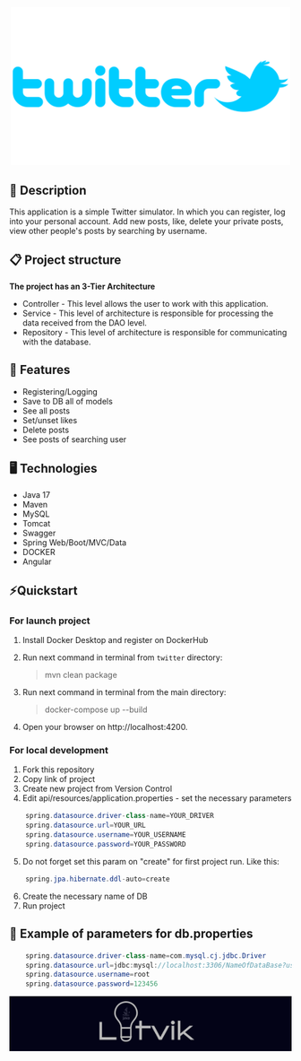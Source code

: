 <div id="header" align="center">
  <img src="twitterLogo.png" width="500" alt="Logo"/>
</div>

## 📖 Description
This application is a simple Twitter simulator.
In which you can register, log into your personal account.
Add new posts, like, delete your private posts, view other people's posts by searching by username.


## 📋 Project structure
**The project has an 3-Tier Architecture**
- Controller - This level allows the user to work with this application.
- Service - This level of architecture is responsible for processing the data received from the DAO level.
- Repository - This level of architecture is responsible for communicating with the database.

## 🎯 Features
- Registering/Logging
- Save to DB all of models
- See all posts
- Set/unset likes
- Delete posts
- See posts of searching user

## 🖥️ Technologies
- Java 17
- Maven
- MySQL
- Tomcat
- Swagger
- Spring Web/Boot/MVC/Data
- DOCKER
- Angular

## ⚡️Quickstart

### For launch project

1. Install Docker Desktop and register on DockerHub

2. Run next command in terminal from `twitter` directory:

   > mvn clean package

3. Run next command in terminal from the main directory:

   > docker-compose up --build

4. Open your browser on http://localhost:4200.

### For local development

1. Fork this repository
2. Copy link of project
3. Create new project from Version Control
4. Edit api/resources/application.properties - set the necessary parameters

``` java
    spring.datasource.driver-class-name=YOUR_DRIVER
    spring.datasource.url=YOUR_URL
    spring.datasource.username=YOUR_USERNAME
    spring.datasource.password=YOUR_PASSWORD
```
5. Do not forget set this param on "create" for first project run. Like this:
``` java
    spring.jpa.hibernate.ddl-auto=create
```
6. Create the necessary name of DB
7. Run project

## 👀 Example of parameters for db.properties
``` java
    spring.datasource.driver-class-name=com.mysql.cj.jdbc.Driver
    spring.datasource.url=jdbc:mysql://localhost:3306/NameOfDataBase?useUnicode=true&serverTimezone=UTC
    spring.datasource.username=root
    spring.datasource.password=123456
```

<div id="header" align="center">
  <img src="Logo.png" width="568" alt="Logo"/>
</div>